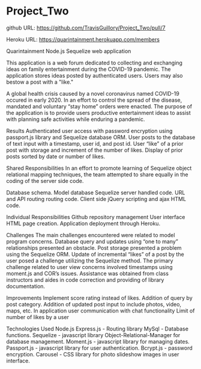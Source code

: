 # Project_Two
github URL: https://github.com/TravisGuillory/Project_Two/pull/7

Heroku URL: https://quarintainment.herokuapp.com/members


Quarintainment
Node.js Sequelize web application

This application is a web forum dedicated to collecting and exchanging ideas on family entertainment during the COVID-19 pandemic. The application stores ideas posted by authenticated users. Users may also bestow a post with a "like."


A global health crisis caused by a novel coronavirus named COVID-19 occured in early 2020. In an effort to control the spread of the disease, mandated and voluntary “stay home” orders were enacted. The purpose of the application is to provide users productive entertainment ideas to assist with planning safe activities while enduring a pandemic.


Results
Authenticated user access with password encryption using passport.js library and Sequelize database ORM.
User posts to the database of text input with a timestamp, user id, and post id. 
User “like” of a prior post with storage and increment of the number of likes. 
Display of prior posts sorted by date or number of likes. 


Shared Responsibilities
In an effort to promote learning of Sequelize object relational mapping techniques, the team attempted to share equally in the coding of the server side code. 

Database schema. 
Model database Sequelize server handled code. 
URL and API routing routing code.
Client side jQuery scripting and ajax HTML code.


Individual Responsibilities
Github repository management
User interface HTML page creation.
Application deployment through Heroku. 




Challenges
The main challenges encountered were related to model program concerns. Database query and updates using “one to many” relationships presented an obstacle. Post storage presented a problem using the Sequelize ORM. Update of incremental  “likes” of a post by the user posed a challenge utilizing the Sequelize method. The primary challenge related to user view concerns involved timestamps using moment.js and COR’s issues.  Assistance was obtained from class instructors and aides in code correction and providing of library documentation. 


Improvements
Implement score rating instead of likes.
Addition of query by post category.
Addition of updated post input to include photos, video, maps, etc.
In application user communication with chat functionality
Limit of number of likes by a user


Technologies Used
Node.js 
Express.js - Routing library
MySql - Database functions.
Sequelize  - javascript library Object-Relational-Manager for database management. 
Moment.js - javascript library for managing dates.
Passport.js - javascript library for user authentication.
Bcrypt.js - password encryption.
Carousel - CSS library for photo slideshow images in user interface.
